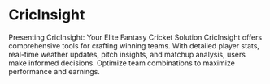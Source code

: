 # CricInsight
 Presenting CricInsight: Your Elite Fantasy Cricket Solution  CricInsight offers comprehensive tools for crafting winning teams. With detailed player stats, real-time weather updates, pitch insights, and matchup analysis, users make informed decisions. Optimize team combinations to maximize performance and earnings.
